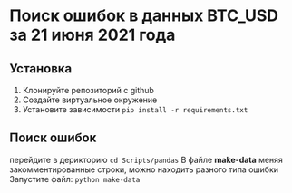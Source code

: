 # Поиск ошибок в данных BTC_USD за 21 июня 2021 года

## Установка
1. Клонируйте репозиторий с github
2. Создайте виртуальное окружение 
3. Установите зависимости 
`pip install -r requirements.txt`

## Поиск ошибок 
перейдите в дерикторию `cd Scripts/pandas`
В файле __make-data__ меняя закомментированные строки, можно находить разного типа ошибки 
Запустите файл: `python make-data`
